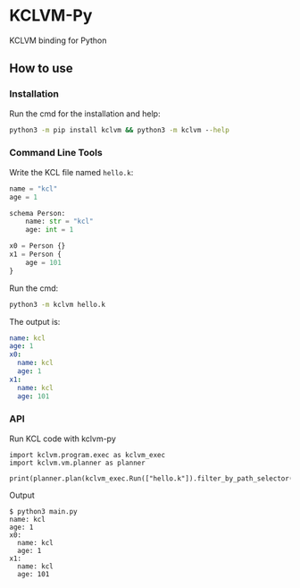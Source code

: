 # KCLVM-Py

KCLVM binding for Python

## How to use

### Installation

Run the cmd for the installation and help:

```cmd
python3 -m pip install kclvm && python3 -m kclvm --help
```

### Command Line Tools

Write the KCL file named `hello.k`:

```python
name = "kcl"
age = 1

schema Person:
    name: str = "kcl"
    age: int = 1

x0 = Person {}
x1 = Person {
    age = 101
}
```

Run the cmd:

```cmd
python3 -m kclvm hello.k
```

The output is:

```yaml
name: kcl
age: 1
x0:
  name: kcl
  age: 1
x1:
  name: kcl
  age: 101
```

### API

Run KCL code with kclvm-py

```python3
import kclvm.program.exec as kclvm_exec
import kclvm.vm.planner as planner

print(planner.plan(kclvm_exec.Run(["hello.k"]).filter_by_path_selector()))
```

Output

```
$ python3 main.py
name: kcl
age: 1
x0:
  name: kcl
  age: 1
x1:
  name: kcl
  age: 101

```
